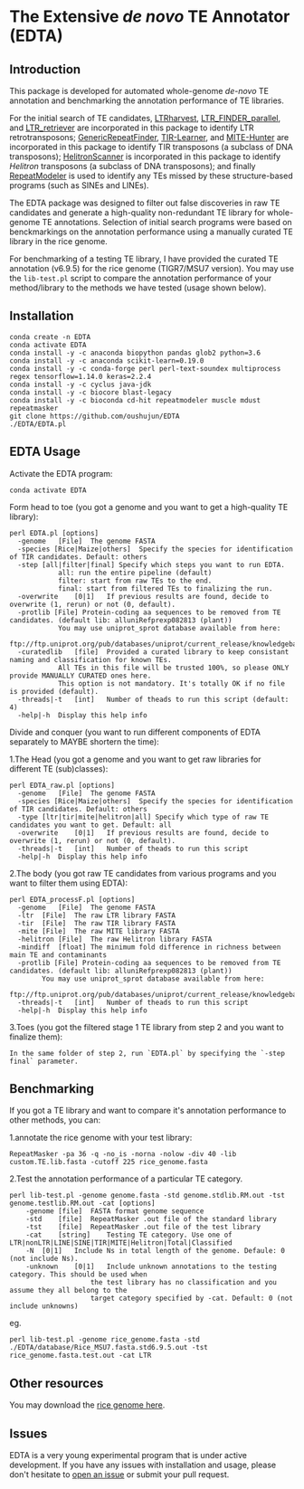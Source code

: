 
# The Extensive *de novo* TE Annotator (EDTA)

## Introduction
This package is developed for automated whole-genome *de-novo* TE annotation and benchmarking the annotation performance of TE libraries.

For the initial search of TE candidates, [LTRharvest](http://genometools.org/), [LTR_FINDER_parallel](https://github.com/oushujun/LTR_FINDER_parallel), and [LTR_retriever](https://github.com/oushujun/LTR_retriever) are incorporated in this package to identify LTR retrotransposons; [GenericRepeatFinder](https://github.com/bioinfolabmu/GenericRepeatFinder), [TIR-Learner](https://github.com/weijiaweijia/TIR-Learner-Rice), and [MITE-Hunter](http://target.iplantcollaborative.org/mite_hunter.html) are incorporated in this package to identify TIR transposons (a subclass of DNA transposons); [HelitronScanner](https://sourceforge.net/projects/helitronscanner/) is incorporated in this package to identify *Helitron* transposons (a subclass of DNA transposons); and finally [RepeatModeler](https://github.com/rmhubley/RepeatModeler) is used to identify any TEs missed by these structure-based programs (such as SINEs and LINEs).

The EDTA package was designed to filter out false discoveries in raw TE candidates and generate a high-quality non-redundant TE library for whole-genome TE annotations. Selection of initial search programs were based on benckmarkings on the annotation performance using a manually curated TE library in the rice genome.

For benchmarking of a testing TE library, I have provided the curated TE annotation (v6.9.5) for the rice genome (TIGR7/MSU7 version). You may use the `lib-test.pl` script to compare the annotation performance of your method/library to the methods we have tested (usage shown below).

## Installation
    conda create -n EDTA
    conda activate EDTA
    conda install -y -c anaconda biopython pandas glob2 python=3.6
    conda install -y -c anaconda scikit-learn=0.19.0
    conda install -y -c conda-forge perl perl-text-soundex multiprocess regex tensorflow=1.14.0 keras=2.2.4
    conda install -y -c cyclus java-jdk
    conda install -y -c biocore blast-legacy
    conda install -y -c bioconda cd-hit repeatmodeler muscle mdust repeatmasker
    git clone https://github.com/oushujun/EDTA
    ./EDTA/EDTA.pl


## EDTA Usage
Activate the EDTA program:

    conda activate EDTA

Form head to toe (you got a genome and you want to get a high-quality TE library):
    
    perl EDTA.pl [options]
      -genome	[File]	The genome FASTA
      -species [Rice|Maize|others]	Specify the species for identification of TIR candidates. Default: others
      -step	[all|filter|final] Specify which steps you want to run EDTA.
				all: run the entire pipeline (default)
				filter: start from raw TEs to the end.
				final: start from filtered TEs to finalizing the run.
      -overwrite	[0|1]	If previous results are found, decide to overwrite (1, rerun) or not (0, default).
      -protlib [File] Protein-coding aa sequences to be removed from TE candidates. (default lib: alluniRefprexp082813 (plant))
				You may use uniprot_sprot database available from here:
				ftp://ftp.uniprot.org/pub/databases/uniprot/current_release/knowledgebase/taxonomic_divisions/
      -curatedlib	[file]	Provided a curated library to keep consistant naming and classification for known TEs.
				All TEs in this file will be trusted 100%, so please ONLY provide MANUALLY CURATED ones here.
				This option is not mandatory. It's totally OK if no file is provided (default).
      -threads|-t	[int]	Number of theads to run this script (default: 4)
      -help|-h	Display this help info


Divide and conquer (you want to run different components of EDTA separately to MAYBE shortern the time):

1.The Head (you got a genome and you want to get raw libraries for different TE (sub)classes):

    perl EDTA_raw.pl [options]
      -genome	[File]	The genome FASTA
      -species [Rice|Maize|others]	Specify the species for identification of TIR candidates. Default: others
      -type	[ltr|tir|mite|helitron|all]	Specify which type of raw TE candidates you want to get. Default: all
      -overwrite	[0|1]	If previous results are found, decide to overwrite (1, rerun) or not (0, default).
      -threads|-t	[int]	Number of theads to run this script
      -help|-h	Display this help info

2.The body (you got raw TE candidates from various programs and you want to filter them using EDTA):

    perl EDTA_processF.pl [options]
      -genome	[File]	The genome FASTA
      -ltr	[File]	The raw LTR library FASTA
      -tir	[File]	The raw TIR library FASTA
      -mite	[File]	The raw MITE library FASTA
      -helitron	[File]	The raw Helitron library FASTA
      -mindiff	[float]	The minimum fold difference in richness between main TE and contaminants
      -protlib [File] Protein-coding aa sequences to be removed from TE candidates. (default lib: alluniRefprexp082813 (plant))
			You may use uniprot_sprot database available from here:
			ftp://ftp.uniprot.org/pub/databases/uniprot/current_release/knowledgebase/taxonomic_divisions/
      -threads|-t	[int]	Number of theads to run this script
      -help|-h	Display this help info

3.Toes (you got the filtered stage 1 TE library from step 2 and you want to finalize them):

    In the same folder of step 2, run `EDTA.pl` by specifying the `-step final` parameter.


## Benchmarking
If you got a TE library and want to compare it's annotation performance to other methods, you can:

1.annotate the rice genome with your test library:

    RepeatMasker -pa 36 -q -no_is -norna -nolow -div 40 -lib custom.TE.lib.fasta -cutoff 225 rice_genome.fasta

2.Test the annotation performance of a particular TE category.

    perl lib-test.pl -genome genome.fasta -std genome.stdlib.RM.out -tst genome.testlib.RM.out -cat [options]
        -genome	[file]	FASTA format genome sequence
        -std	[file]	RepeatMasker .out file of the standard library
        -tst	[file]	RepeatMasker .out file of the test library
        -cat	[string]	Testing TE category. Use one of LTR|nonLTR|LINE|SINE|TIR|MITE|Helitron|Total|Classified
        -N	[0|1]	Include Ns in total length of the genome. Defaule: 0 (not include Ns).
        -unknown	[0|1]	Include unknown annotations to the testing category. This should be used when
                        the test library has no classification and you assume they all belong to the
                        target category specified by -cat. Default: 0 (not include unknowns)

eg.

    perl lib-test.pl -genome rice_genome.fasta -std ./EDTA/database/Rice_MSU7.fasta.std6.9.5.out -tst rice_genome.fasta.test.out -cat LTR


## Other resources
You may download the [rice genome here](http://rice.plantbiology.msu.edu/pub/data/Eukaryotic_Projects/o_sativa/annotation_dbs/pseudomolecules/version_7.0/all.dir/all.con).

## Issues
EDTA is a very young experimental program that is under active development. If you have any issues with installation and usage, please don't hesitate to [open an issue](https://github.com/oushujun/EDTA/issues) or submit your pull request.

